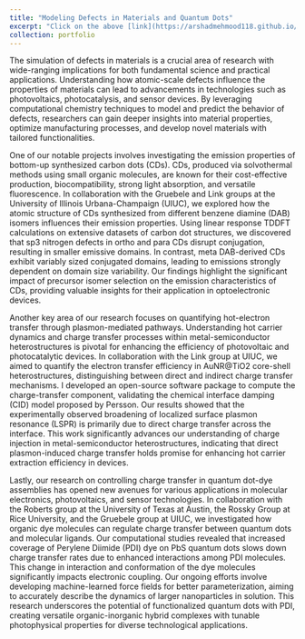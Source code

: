 ```yaml
---
title: "Modeling Defects in Materials and Quantum Dots"
excerpt: "Click on the above [link](https://arshadmehmood118.github.io/portfolio/2_defects/) to read about it. <br/><br/><img src='/images/Defects.png'>"
collection: portfolio
---
```


The simulation of defects in materials is a crucial area of research with wide-ranging implications for both fundamental science and practical applications. Understanding how atomic-scale defects influence the properties of materials can lead to advancements in technologies such as photovoltaics, photocatalysis, and sensor devices. By leveraging computational chemistry techniques to model and predict the behavior of defects, researchers can gain deeper insights into material properties, optimize manufacturing processes, and develop novel materials with tailored functionalities.

One of our notable projects involves investigating the emission properties of bottom-up synthesized carbon dots (CDs). CDs, produced via solvothermal methods using small organic molecules, are known for their cost-effective production, biocompatibility, strong light absorption, and versatile fluorescence. In collaboration with the Gruebele and Link groups at the University of Illinois Urbana-Champaign (UIUC), we explored how the atomic structure of CDs synthesized from different benzene diamine (DAB) isomers influences their emission properties. Using linear response TDDFT calculations on extensive datasets of carbon dot structures, we discovered that sp3 nitrogen defects in ortho and para CDs disrupt conjugation, resulting in smaller emissive domains. In contrast, meta DAB-derived CDs exhibit variably sized conjugated domains, leading to emissions strongly dependent on domain size variability. Our findings highlight the significant impact of precursor isomer selection on the emission characteristics of CDs, providing valuable insights for their application in optoelectronic devices.

Another key area of our research focuses on quantifying hot-electron transfer through plasmon-mediated pathways. Understanding hot carrier dynamics and charge transfer processes within metal-semiconductor heterostructures is pivotal for enhancing the efficiency of photovoltaic and photocatalytic devices. In collaboration with the Link group at UIUC, we aimed to quantify the electron transfer efficiency in AuNR@TiO2 core-shell heterostructures, distinguishing between direct and indirect charge transfer mechanisms. I developed an open-source software package to compute the charge-transfer component, validating the chemical interface damping (CID) model proposed by Persson. Our results showed that the experimentally observed broadening of localized surface plasmon resonance (LSPR) is primarily due to direct charge transfer across the interface. This work significantly advances our understanding of charge injection in metal-semiconductor heterostructures, indicating that direct plasmon-induced charge transfer holds promise for enhancing hot carrier extraction efficiency in devices.

Lastly, our research on controlling charge transfer in quantum dot-dye assemblies has opened new avenues for various applications in molecular electronics, photovoltaics, and sensor technologies. In collaboration with the Roberts group at the University of Texas at Austin, the Rossky Group at Rice University, and the Gruebele group at UIUC, we investigated how organic dye molecules can regulate charge transfer between quantum dots and molecular ligands. Our computational studies revealed that increased coverage of Perylene Diimide (PDI) dye on PbS quantum dots slows down charge transfer rates due to enhanced interactions among PDI molecules. This change in interaction and conformation of the dye molecules significantly impacts electronic coupling. Our ongoing efforts involve developing machine-learned force fields for better parameterization, aiming to accurately describe the dynamics of larger nanoparticles in solution. This research underscores the potential of functionalized quantum dots with PDI, creating versatile organic-inorganic hybrid complexes with tunable photophysical properties for diverse technological applications.
